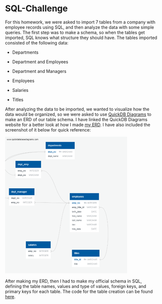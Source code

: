 # SQL-Challenge

For this homework, we were asked to import 7 tables from a company with employee records using SQL, and then analyze the data with some simple queries. The first step was to make a schema, so when the tables get imported, SQL knows what structure they should have. The tables imported consisted of the following data:

* Departments

* Department and Employees

* Department and Managers

* Employees

* Salaries

* Titles

After analyzing the data to be imported, we wanted to visualize how the data would be organized, so we were asked to use [QuickDB Diagrams](https://app.quickdatabasediagrams.com/#/d/8e2Z6R) to make an ERD of our table schema. I have linked the QuickDB Diagrams website for a better look at how I made [my ERD]("EmployeeSQL/Employee_Tables_Schema.sql"). I have also included the screenshot of it below for quick reference: 

<img src="EmployeeSQL/ERD-EmployeeSQL_Schema.png" alt="EmployeeSQL ERD Schema" width="400">

After making my ERD, then I had to make my official schema in SQL, defining the table names, values and type of values, foreign keys, and primary keys for each table. The code for the table creation can be found [here]("EmployeeSQL/Employee_DB_Creation.sql"). 
